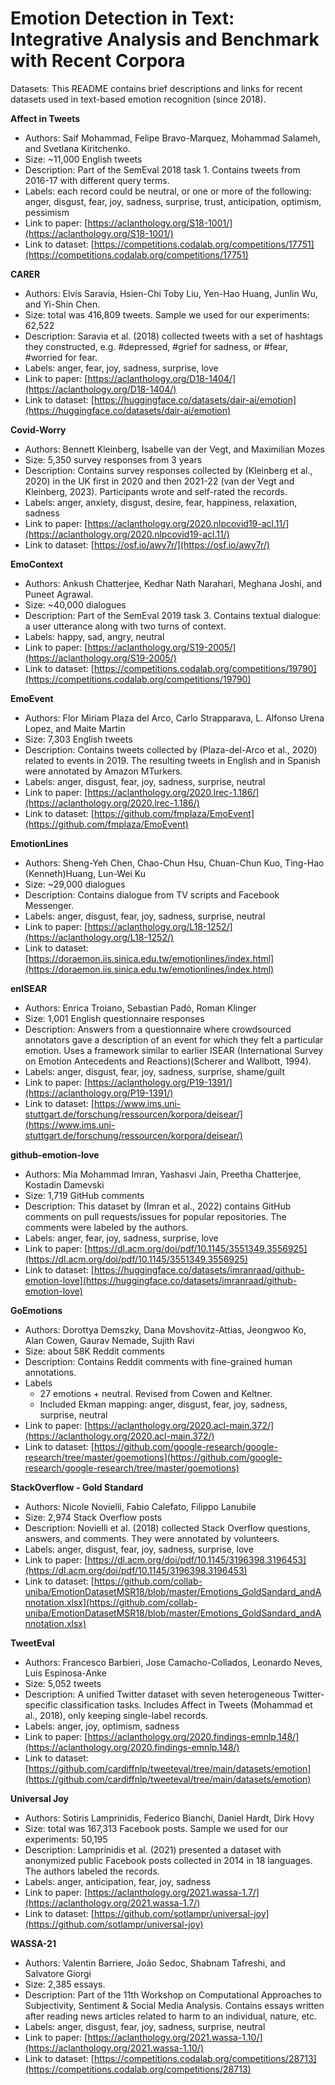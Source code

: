 # Emotion Detection in Text: Integrative Analysis and Benchmark with Recent Corpora

Datasets: This README contains brief descriptions and links for recent datasets used in text-based emotion recognition (since 2018).

**Affect in Tweets**
- Authors: Saif Mohammad, Felipe Bravo-Marquez, Mohammad Salameh, and Svetlana Kiritchenko.
- Size: ~11,000 English tweets
- Description: Part of the SemEval 2018 task 1. Contains tweets from 2016-17 with different query terms.
- Labels: each record could be neutral, or one or more of the following: anger, disgust, fear, joy, sadness, surprise, trust, anticipation, optimism, pessimism
- Link to paper: [https://aclanthology.org/S18-1001/](https://aclanthology.org/S18-1001/)
- Link to dataset: [https://competitions.codalab.org/competitions/17751](https://competitions.codalab.org/competitions/17751)

**CARER**
- Authors: Elvis Saravia, Hsien-Chi Toby Liu, Yen-Hao Huang, Junlin Wu, and Yi-Shin Chen.
- Size: total was 416,809 tweets. Sample we used for our experiments: 62,522
- Description: Saravia et al. (2018) collected tweets with a set of hashtags they constructed, e.g. #depressed, #grief for sadness, or #fear, #worried for fear.
- Labels: anger, fear, joy, sadness, surprise, love
- Link to paper: [https://aclanthology.org/D18-1404/](https://aclanthology.org/D18-1404/)
- Link to dataset: [https://huggingface.co/datasets/dair-ai/emotion](https://huggingface.co/datasets/dair-ai/emotion)

**Covid-Worry**
- Authors: Bennett Kleinberg, Isabelle van der Vegt, and Maximilian Mozes
- Size: 5,350 survey responses from 3 years
- Description: Contains survey responses collected by (Kleinberg et al., 2020) in the UK first in 2020 and then 2021-22 (van der Vegt and Kleinberg, 2023). Participants wrote and self-rated the records.
- Labels: anger, anxiety, disgust, desire, fear, happiness, relaxation,  sadness
- Link to paper: [https://aclanthology.org/2020.nlpcovid19-acl.11/](https://aclanthology.org/2020.nlpcovid19-acl.11/)
- Link to dataset: [https://osf.io/awy7r/](https://osf.io/awy7r/)

**EmoContext**
- Authors: Ankush Chatterjee, Kedhar Nath Narahari, Meghana Joshi, and Puneet Agrawal.
- Size: ~40,000 dialogues
- Description: Part of the SemEval 2019 task 3. Contains textual dialogue: a user utterance along with two turns of context.
- Labels: happy, sad, angry, neutral
- Link to paper: [https://aclanthology.org/S19-2005/](https://aclanthology.org/S19-2005/)
- Link to dataset: [https://competitions.codalab.org/competitions/19790](https://competitions.codalab.org/competitions/19790)

**EmoEvent**
- Authors: Flor Miriam Plaza del Arco, Carlo Strapparava, L. Alfonso Urena Lopez, and Maite Martin
- Size: 7,303 English tweets 
- Description: Contains tweets collected by (Plaza-del-Arco et al., 2020) related to events in 2019. The resulting tweets in English and in Spanish were annotated by Amazon MTurkers.
- Labels: anger, disgust, fear, joy, sadness, surprise, neutral
- Link to paper: [https://aclanthology.org/2020.lrec-1.186/](https://aclanthology.org/2020.lrec-1.186/)
- Link to dataset: [https://github.com/fmplaza/EmoEvent](https://github.com/fmplaza/EmoEvent)

**EmotionLines**
- Authors: Sheng-Yeh Chen, Chao-Chun Hsu, Chuan-Chun Kuo, Ting-Hao (Kenneth)Huang, Lun-Wei Ku
- Size: ~29,000 dialogues
- Description: Contains dialogue from TV scripts and Facebook Messenger.
- Labels: anger, disgust, fear, joy, sadness, surprise, neutral
- Link to paper: [https://aclanthology.org/L18-1252/](https://aclanthology.org/L18-1252/)
- Link to dataset: [https://doraemon.iis.sinica.edu.tw/emotionlines/index.html](https://doraemon.iis.sinica.edu.tw/emotionlines/index.html)

**enISEAR**
- Authors: Enrica Troiano, Sebastian Padó, Roman Klinger
- Size: 1,001 English questionnaire responses
- Description: Answers from a questionnaire where crowdsourced annotators gave a description of an event for which they felt a particular emotion. Uses a framework similar to earlier ISEAR (International Survey on Emotion Antecedents and Reactions)(Scherer and Wallbott, 1994).
- Labels: anger, disgust, fear, joy, sadness, surprise, shame/guilt
- Link to paper: [https://aclanthology.org/P19-1391/](https://aclanthology.org/P19-1391/)
- Link to dataset: [https://www.ims.uni-stuttgart.de/forschung/ressourcen/korpora/deisear/](https://www.ims.uni-stuttgart.de/forschung/ressourcen/korpora/deisear/)

**github-emotion-love**
- Authors: Mia Mohammad Imran, Yashasvi Jain, Preetha Chatterjee, Kostadin Damevski
- Size: 1,719 GitHub comments
- Description: This dataset by (Imran et al., 2022) contains GitHub comments on pull requests/issues for popular repositories. The comments were labeled by the authors.
- Labels: anger, fear, joy, sadness, surprise, love
- Link to paper: [https://dl.acm.org/doi/pdf/10.1145/3551349.3556925](https://dl.acm.org/doi/pdf/10.1145/3551349.3556925)
- Link to dataset: [https://huggingface.co/datasets/imranraad/github-emotion-love](https://huggingface.co/datasets/imranraad/github-emotion-love)

**GoEmotions**
- Authors: Dorottya Demszky, Dana Movshovitz-Attias, Jeongwoo Ko, Alan Cowen, Gaurav Nemade, Sujith Ravi
- Size: about 58K Reddit comments
- Description: Contains Reddit comments with fine-grained human annotations.
- Labels
  - 27 emotions + neutral. Revised from Cowen and Keltner.
  - Included Ekman mapping: anger, disgust, fear, joy, sadness, surprise, neutral
- Link to paper: [https://aclanthology.org/2020.acl-main.372/](https://aclanthology.org/2020.acl-main.372/)
- Link to dataset: [https://github.com/google-research/google-research/tree/master/goemotions](https://github.com/google-research/google-research/tree/master/goemotions)

**StackOverflow - Gold Standard**
- Authors: Nicole Novielli, Fabio Calefato, Filippo Lanubile
- Size: 2,974 Stack Overflow posts
- Description: Novielli et al. (2018) collected Stack Overflow questions, answers, and comments. They were annotated by volunteers.
- Labels: anger, disgust, fear, joy, sadness, surprise, love
- Link to paper: [https://dl.acm.org/doi/pdf/10.1145/3196398.3196453](https://dl.acm.org/doi/pdf/10.1145/3196398.3196453)
- Link to dataset: [https://github.com/collab-uniba/EmotionDatasetMSR18/blob/master/Emotions_GoldSandard_andAnnotation.xlsx](https://github.com/collab-uniba/EmotionDatasetMSR18/blob/master/Emotions_GoldSandard_andAnnotation.xlsx)

**TweetEval**
- Authors: Francesco Barbieri, Jose Camacho-Collados, Leonardo Neves, Luis Espinosa-Anke
- Size: 5,052 tweets
- Description: A unified Twitter dataset with seven heterogeneous Twitter-specific classification tasks. Includes Affect in Tweets (Mohammad et al., 2018), only keeping single-label records.
- Labels: anger, joy, optimism, sadness
- Link to paper: [https://aclanthology.org/2020.findings-emnlp.148/](https://aclanthology.org/2020.findings-emnlp.148/)
- Link to dataset: [https://github.com/cardiffnlp/tweeteval/tree/main/datasets/emotion](https://github.com/cardiffnlp/tweeteval/tree/main/datasets/emotion)

**Universal Joy**
- Authors: Sotiris Lamprinidis, Federico Bianchi, Daniel Hardt, Dirk Hovy
- Size: total was 167,313 Facebook posts. Sample we used for our experiments: 50,195
- Description: Lamprinidis et al. (2021) presented a dataset with anonymized public Facebook posts collected in 2014 in 18 languages. The authors labeled the records.
- Labels: anger, anticipation, fear, joy, sadness
- Link to paper: [https://aclanthology.org/2021.wassa-1.7/](https://aclanthology.org/2021.wassa-1.7/)
- Link to dataset: [https://github.com/sotlampr/universal-joy](https://github.com/sotlampr/universal-joy)

**WASSA-21**
- Authors: Valentin Barriere, João Sedoc, Shabnam Tafreshi, and Salvatore Giorgi
- Size: 2,385 essays.
- Description: Part of the 11th Workshop on Computational Approaches to Subjectivity, Sentiment & Social Media Analysis. Contains essays written after reading news articles related to harm to an individual, nature, etc.
- Labels: anger, disgust, fear, joy, sadness, surprise, neutral
- Link to paper: [https://aclanthology.org/2021.wassa-1.10/](https://aclanthology.org/2021.wassa-1.10/)
- Link to dataset: [https://competitions.codalab.org/competitions/28713](https://competitions.codalab.org/competitions/28713)
